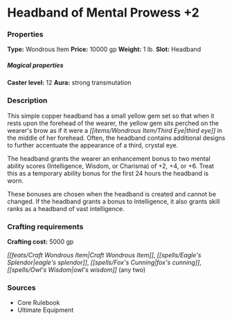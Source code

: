 ﻿---
Title: "Headband of Mental Prowess +2"
Type: "Wondrous Item"
Price: "10000 gp"
Weight: "1 lb."
Slot: "Headband"
Caster level: "12"
Aura: "strong transmutation"
Description: |
  "This simple copper headband has a small yellow gem set so that when it rests upon the forehead of the wearer, the yellow gem sits perched on the wearer's brow as if it were a third eye in the middle of her forehead. Often, the headband contains additional designs to further accentuate the appearance of a third, crystal eye.
  The headband grants the wearer an enhancement bonus to two mental ability scores (Intelligence, Wisdom, or Charisma) of +2, +4, or +6. Treat this as a temporary ability bonus for the first 24 hours the headband is worn.
  These bonuses are chosen when the headband is created and cannot be changed. If the headband grants a bonus to Intelligence, it also grants skill ranks as a _headband of vast intelligence_."
Crafting cost: "5000 gp"
Sources: "['Core Rulebook', 'Ultimate Equipment']"
---

# Headband of Mental Prowess +2

### Properties

**Type:** Wondrous Item **Price:** 10000 gp **Weight:** 1 lb. **Slot:** Headband

##### Magical properties

**Caster level:** 12 **Aura:** strong transmutation

### Description

This simple copper headband has a small yellow gem set so that when it rests upon the forehead of the wearer, the yellow gem sits perched on the wearer's brow as if it were a _[[items/Wondrous Item/Third Eye|third eye]]_ in the middle of her forehead. Often, the headband contains additional designs to further accentuate the appearance of a third, crystal eye.

The headband grants the wearer an enhancement bonus to two mental ability scores (Intelligence, Wisdom, or Charisma) of +2, +4, or +6. Treat this as a temporary ability bonus for the first 24 hours the headband is worn.

These bonuses are chosen when the headband is created and cannot be changed. If the headband grants a bonus to Intelligence, it also grants skill ranks as a headband of vast intelligence.

### Crafting requirements

**Crafting cost:** 5000 gp

_[[feats/Craft Wondrous Item|Craft Wondrous Item]]_, _[[spells/Eagle's Splendor|eagle's splendor]]_, _[[spells/Fox's Cunning|fox's cunning]]_, _[[spells/Owl's Wisdom|owl's wisdom]]_ (any two)

### Sources

* Core Rulebook
* Ultimate Equipment